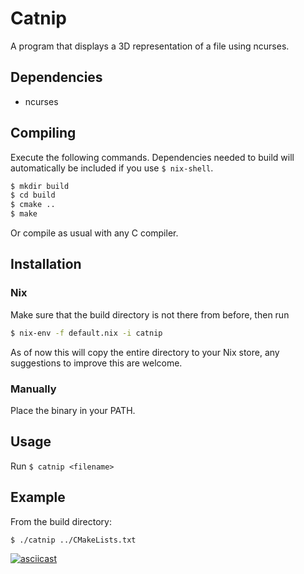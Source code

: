 # Catnip
A program that displays a 3D representation of a file using ncurses.

## Dependencies
* ncurses

## Compiling

Execute the following commands.
Dependencies needed to build will automatically be included if you use `$ nix-shell`.

```bash
$ mkdir build
$ cd build
$ cmake ..
$ make
```

Or compile as usual with any C compiler.

## Installation

### Nix

Make sure that the build directory is not there from before, then run
```bash
$ nix-env -f default.nix -i catnip
```
As of now this will copy the entire directory to your Nix store, any suggestions to improve this are welcome.

### Manually
Place the binary in your PATH.

## Usage

Run `$ catnip <filename>`

## Example

From the build directory:

```
$ ./catnip ../CMakeLists.txt
```

[![asciicast](https://asciinema.org/a/Cl7fkZHsm8ROYvb6Tjl8xKa3q.svg)](https://asciinema.org/a/Cl7fkZHsm8ROYvb6Tjl8xKa3q)
